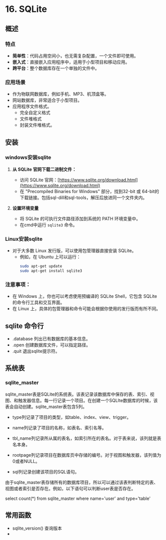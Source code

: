 # 16. SQLite

## 概述

### 特点
- **简单性**：代码占用空间小，也无需复杂配置，一个文件即可使用。
- **嵌入式**：直接嵌入应用程序中，适用于小型项目和移动应用。
- **跨平台**：整个数据库存在一个单独的文件中。

### 应用场景

- 作为物联网数据库，例如手机、MP3、机顶盒等。
- 网站数据库，非常适合于小型项目。
- 应用程序文件格式。
    - 完全自定义格式
    - 文件堆格式
    - 封装文件堆格式。
## 安装
### windows安装sqlite

1. **从 SQLite 官网下载二进制文件：**
   - 访问 SQLite 官网：[https://www.sqlite.org/download.html](https://www.sqlite.org/download.html)
   - 在 "Precompiled Binaries for Windows" 部分，找到32-bit 或 64-bit的下载链接。包括sql-dill和sql-tools，解压后放进同一个文件夹内。

2. **设置环境变量**
   - 将 SQLite 的可执行文件路径添加到系统的 PATH 环境变量中。
   - 在cmd中运行 `sqlite3` 命令。

### Linux安装sqlite
- 对于大多数 Linux 发行版，可以使用包管理器直接安装 SQLite。
    - 例如，在 Ubuntu 上可以运行：
        ```bash
        sudo apt-get update
        sudo apt-get install sqlite3
        ```

### 注意事项：
- 在 Windows 上，你也可以考虑使用预编译的 SQLite Shell，它包含 SQLite 的命令行工具和交互界面。
- 在 Linux 上，具体的包管理器和命令可能会根据你使用的发行版而有所不同。


## sqlite 命令行
- .database 列出已有数据库的基本信息。
- .open 创建数据库文件，可以指定路径。
- .quit 退出sqlite提示符。

## 系统表

### sqlite_master

sqlite_master表是SQLite的系统表。该表记录该数据库中保存的表、索引、视图、和触发器信息。每一行记录一个项目。在创建一个SQLIte数据库的时候，该表会自动创建。sqlite_master表包含5列。

- type列记录了项目的类型，如table、index、view、trigger。

- name列记录了项目的名称，如表名、索引名等。

- tbl_name列记录所从属的表名，如索引所在的表名。对于表来说，该列就是表名本身。

- rootpage列记录项目在数据库页中存储的编号。对于视图和触发器，该列值为0或者NULL。

- sql列记录创建该项目的SQL语句。

由于sqlite_master表存储所有的数据库项目，所以可以通过该表判断特定的表、视图或者索引是否存在。例如，以下语句可以判断user表是否存在。

select count(*) from sqlite_master where name='user' and type='table'


## 常用函数

- sqlite_version() 查询版本
- 